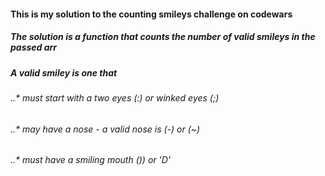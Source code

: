 #### This is my solution to the counting smileys challenge on codewars

##### The solution is a function that counts the number of valid smileys in the passed arr
##### A valid smiley is one that
###### ..* must start with a two eyes (:) or winked eyes (;)
###### ..* may have a nose - a valid nose is (-) or (~)
###### ..* must have a smiling mouth ()) or 'D'